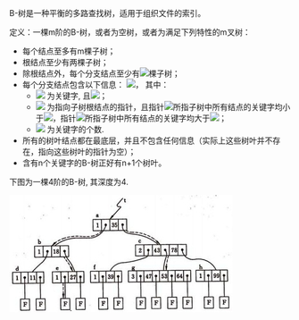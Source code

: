 B-树是一种平衡的多路查找树，适用于组织文件的索引。

定义：一棵m阶的B-树，或者为空树，或者为满足下列特性的m叉树：
- 每个结点至多有m棵子树；
- 根结点至少有两棵子树；
- 除根结点外，每个分支结点至少有<img src="http://www.forkosh.com/mathtex.cgi? \lceil{m/2}\rceil">棵子树；
- 每个分支结点包含以下信息：
<img src="http://www.forkosh.com/mathtex.cgi? (n, A_0, K_1, A_1, K_2, A_2, ..., K_n, A_n)">，
其中：
  - <img src="http://www.forkosh.com/mathtex.cgi? K_i"> 为关键字, 且<img src="http://www.forkosh.com/mathtex.cgi? K_i < K_{i+1} (i = 1, 2, \ldots, n)">；
  - <img src="http://www.forkosh.com/mathtex.cgi? A_i (i = 0, 1, 2, \ldots, n)"> 为指向子树根结点的指针，且指针<img src="http://www.forkosh.com/mathtex.cgi? A_{i-1}">所指子树中所有结点的关键字均小于<img src="http://www.forkosh.com/mathtex.cgi? K_i (i = 1, 2, \ldots, n)">，指针<img src="http://www.forkosh.com/mathtex.cgi? A_i">所指子树中所有结点的关键字均大于<img src="http://www.forkosh.com/mathtex.cgi? K_i (i = 1, 2, \ldots, n)">；
  - <img src="http://www.forkosh.com/mathtex.cgi? n (\lceil{m/2}\rceil - 1 \le n \le m - 1)"> 为关键字的个数.
- 所有的树叶结点都在最底层，并且不包含任何信息（实际上这些树叶并不存在，指向这些树叶的指针为空）；
- 含有n个关键字的B-树正好有n+1个树叶。

下图为一棵4阶的B-树, 其深度为4.

![](https://github.com/BrentHuang/code_kata/blob/master/data_structrue/b_tree.jpg)
